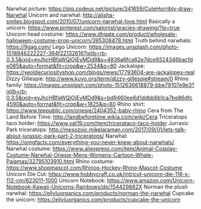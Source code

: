 Narwhal picture: https://piq.codeus.net/picture/341659/CuteHorribly-draw-Narwhal Unicorn and narwhal: http://alisha-smiles.blogspot.com/2010/07/unicorn-narwhal-love.html Basically a unicorn: https://www.pinterest.com/salonist/gracies-drawing/?lp=true Unicorn head costume: https://www.dhgate.com/product/wholesale-halloween-costume-prop-unicorn/395308478.html Truth behind narwhals: https://9gag.com/ Lego Unicorn: https://images.unsplash.com/photo-1518946222227-364f22132616?ixlib=rb-0.3.5&ixid=eyJhcHBfaWQiOjEyMDd9&s=4836a6fca62e7dce9324346bacfde085&auto=format&fit=crop&w=2534&q=80 Jackalope: https://yeoldecuriosityshop.com/blogs/news/17793604-are-jackalopes-real Dizzy Gillespie: http://www.kuvo.org/term/dizzy-gillespie#stream/0 Rhino family: https://images.unsplash.com/photo-1512636618879-bbe79107e9e3?ixlib=rb-0.3.5&ixid=eyJhcHBfaWQiOjEyMDd9&s=bd9460ee6d1ddbb6b1ca7be86dfc4590&auto=format&fit=crop&w=1825&q=80 Rhino shirt: https://www.teepublic.com/onesie/2404352-baby-rhino Cera from The Land Before Time: http://landbeforetime.wikia.com/wiki/Cera Triceratops taco holder: https://www.vat19.com/item/tricerataco-taco-holder Jurrasic Park triceratops: http://mesozoic.mikelaraman.com/2017/09/01/lets-talk-about-jurassic-park-part-2-triceratops/ Narwhal: https://omgfacts.com/everything-you-never-knew-about-narwhals/ Narwhal costume: https://www.aliexpress.com/item/Animal-Cosplay-Costume-Narwhal-Onesie-Mens-Womens-Cartoon-Whale-Pajamas/32795103910.html Rhino costume: https://www.shopmascot.com/Rhinos-Hockey-Rhino-Mascot-Costume Unicorn Die Cut: https://www.hobbycraft.co.uk/intricut-unicorn-die-116-x-112-cm/623011-1000 Unicorn Notebook: https://www.amazon.com/Unicorn-Notebook-Kawaii-Unicorns-Rainbows/dp/154429882X Norman the plush narwhal: https://ellyluorganics.com/products/norman-the-narwhal Cupcake the unicorn: https://ellyluorganics.com/products/cupcake-the-unicorn